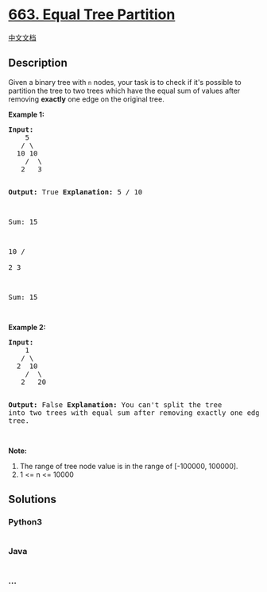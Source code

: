 # [663. Equal Tree Partition](https://leetcode.com/problems/equal-tree-partition)

[中文文档](/solution/0600-0699/0663.Equal%20Tree%20Partition/README.md)

## Description

<p>
Given a binary tree with <code>n</code> nodes, your task is to check if it's possible to partition the tree to two trees which have the equal sum of values after removing <b>exactly</b> one edge on the original tree.
</p>

<p><b>Example 1:</b><br />
<pre>
<b>Input:</b>     
    5
   / \
  10 10
    /  \
   2   3

<b>Output:</b> True
<b>Explanation:</b>
5
/
10

Sum: 15

10
/ \
 2 3

Sum: 15

</pre>
</p>

<p><b>Example 2:</b><br />
<pre>
<b>Input:</b>     
    1
   / \
  2  10
    /  \
   2   20

<b>Output:</b> False
<b>Explanation:</b> You can't split the tree into two trees with equal sum after removing exactly one edge on the tree.

</pre>
</p>

<p><b>Note:</b><br>
<ol>
<li>The range of tree node value is in the range of [-100000, 100000].</li>
<li>1 <= n <= 10000</li>
</ol>
</p>

## Solutions

<!-- tabs:start -->

### **Python3**

```python

```

### **Java**

```java

```

### **...**

```

```

<!-- tabs:end -->

